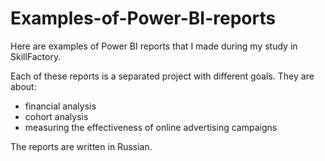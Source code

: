 # Examples-of-Power-BI-reports
Here are examples of Power BI reports that I made during my study in SkillFactory.

Each of these reports is a separated project with different goals. They are about:
- financial analysis
- cohort analysis
- measuring the effectiveness of online advertising campaigns

The reports are written in Russian.
